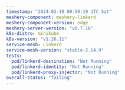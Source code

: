 ```yaml
---
timestamp: "2024-02-10 00:50:19 UTC Sat"
meshery-component: meshery-linkerd
meshery-component-version: edge
meshery-server-version: "v0.7.18"
k8s-distro: minikube
k8s-version: "v1.26.11"
service-mesh: Linkerd
service-mesh-version: "stable-2.14.9"
tests:
  pod/linkerd-destination: "Not Running"
  pod/linkerd-identity: "Not Running"
  pod/linkerd-proxy-injector: "Not Running"
overall-status: "failing"
---
```

